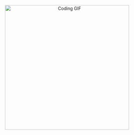 <div align="center">
  <img src="https://eu-central.storage.cloudconvert.com/tasks/4e50a3cd-b0c6-44b7-a440-8c0fae0d2d86/giphy.png?X-Amz-Algorithm=AWS4-HMAC-SHA256&X-Amz-Content-Sha256=UNSIGNED-PAYLOAD&X-Amz-Credential=cloudconvert-production%2F20250327%2Ffra%2Fs3%2Faws4_request&X-Amz-Date=20250327T204044Z&X-Amz-Expires=86400&X-Amz-Signature=20dd0715bf636287e0a242c2aef330ae7961c379325bb5eef689fe2e6d4755bf&X-Amz-SignedHeaders=host&response-content-disposition=inline%3B%20filename%3D%22giphy.png%22&response-content-type=image%2Fpng&x-id=GetObject" width="400" alt="Coding GIF">
</div>
